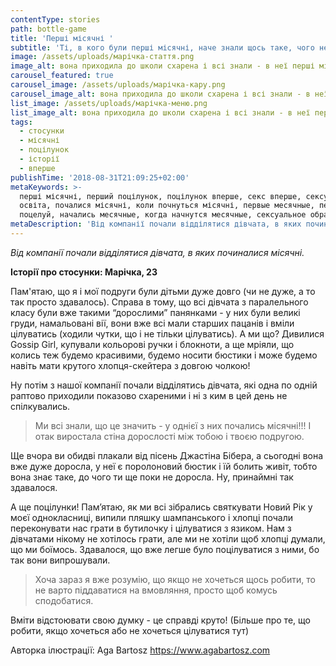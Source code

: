 ```yaml
---
contentType: stories
path: bottle-game
title: 'Перші місячні '
subtitle: 'Ті, в кого були перші місячні, наче знали щось таке, чого не знала я'
image: /assets/uploads/марічка-стаття.png
image_alt: вона приходила до школи схарена і всі знали - в неї перші місячні
carousel_featured: true
carousel_image: /assets/uploads/марічка-кару.png
carousel_image_alt: вона приходила до школи схарена і всі знали - в неї перші місячні
list_image: /assets/uploads/марічка-меню.png
list_image_alt: вона приходила до школи схарена і всі знали - в неї перші місячні
tags:
  - стосунки
  - місячні
  - поцілунок
  - історії
  - вперше
publishTime: '2018-08-31T21:09:25+02:00'
metaKeywords: >-
  перші місячні, перший поцілунок, поцілунок вперше, секс вперше, сексуальна
  освіта, почалися місячні, коли почнуться місячні, первые месячные, первый
  поцелуй, начались месячные, когда начнутся месячные, сексуальное образование
metaDescription: 'Від компанії почали відділятися дівчата, в яких починалися місячні.'
---
```

_Від компанії почали відділятися дівчата, в яких починалися місячні._

**Історії про стосунки: Марічка, 23**

Пам'ятаю, що я і мої подруги були дітьми дуже довго (чи не дуже, а то так просто здавалось). Справа в тому, що всі дівчата з паралельного класу були вже такими “дорослими” панянками - у них були великі груди, намальовані вії, вони вже всі мали старших пацанів і вміли цілуватись (ходили чутки, що і не тільки цілуватись). А ми що? Дивилися Gossip Girl, купували кольорові ручки і блокноти, а ще мріяли, що колись теж будемо красивими, будемо носити бюстики і може будемо навіть мати крутого хлопця-скейтера з довгою чолкою! 

Ну потім з нашої компанії почали відділятись дівчата, які одна по одній раптово приходили показово схареними і ні з ким в цей день не спілкувались.  

> Ми всі знали, що це значить - у однієї з них почались місячні!!! І отак виростала стіна дорослості між тобою і твоєю подругою. 

Ще вчора ви обидві плакали від пісень Джастіна Бібера, а сьогодні вона вже дуже доросла, у неї є поролоновий бюстик і їй болить живіт, тобто вона знає таке, до чого ти ще поки не доросла. Ну, принаймні так здавалося.

А ще поцілунки! Пам’ятаю, як ми всі зібрались святкувати Новий Рік у моєї однокласниці, випили пляшку шампанського і хлопці почали переконувати нас грати в бутилочку і цілуватися з язиком. Нам з дівчатами нікому не хотілось грати, але ми не хотіли щоб хлопці думали, що ми боїмось. Здавалося, що вже легше було поцілуватися з ними, бо так вони випрошували.

>  Хоча зараз я вже розумію, що якщо не хочеться щось робити, то не варто піддаватися на вмовляння, просто щоб комусь сподобатися. 

Вміти відстоювати свою думку - це справді круто!  (Більше про те, що робити, якщо хочеться або не хочеться цілуватися тут)

Авторка ілюстрації: Aga Bartosz https://www.agabartosz.com
